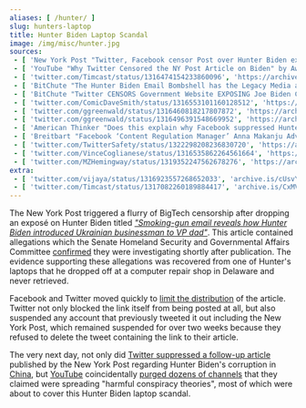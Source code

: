 ```yaml
---
aliases: [ /hunter/ ]
slug: hunters-laptop
title: Hunter Biden Laptop Scandal
image: /img/misc/hunter.jpg
sources:
 - [ 'New York Post "Twitter, Facebook censor Post over Hunter Biden exposé" by Noah Manskar (14 Oct 2020)', 'https://nypost.com/2020/10/14/facebook-twitter-block-the-post-from-posting/' ]
 - [ 'YouTube "Why Twitter Censored the NY Post Article on Biden" by AwakenWithJP (20 Oct 2020)', 'https://www.youtube.com/watch?v=jrjI2X9TIZA' ]
 - [ 'twitter.com/Timcast/status/1316474154233860096', 'https://archive.is/dBc3Y' ]
 - [ 'BitChute "The Hunter Biden Email Bombshell has the Legacy Media and Big Tech in a Damage Control Meltdown" by Styxhexenhammer666 (15 Oct 2020)', 'https://www.bitchute.com/video/FRIRzmpbddU/' ]
 - [ 'BitChute "Twitter CENSORS Government Website EXPOSING Joe Biden Corruption, The LIES About It, Total INSANIT.." by Tim Pool (15 Oct 2020)', 'https://www.bitchute.com/video/UgNWKIXvHp8/' ]
 - [ 'twitter.com/ComicDaveSmith/status/1316553101160128512', 'https://archive.is/UMl3I' ]
 - [ 'twitter.com/ggreenwald/status/1316460818217807872', 'https://archive.is/PoNJw' ]
 - [ 'twitter.com/ggreenwald/status/1316496391548669952', 'https://archive.is/Ol8IP' ]
 - [ 'American Thinker "Does this explain why Facebook suppressed Hunter Biden revelations?" by Andrea Widburg (18 Oct 2020)', 'https://archive.is/RnUJb' ]
 - [ 'Breitbart "Facebook ‘Content Regulation Manager’ Anna Makanju Advised Joe Biden on Ukraine" by Allum Bokhari (18 Oct 2020)', 'https://archive.is/qsTBU' ]
 - [ 'twitter.com/TwitterSafety/status/1322298208236830720', 'https://archive.is/kbVNz' ]
 - [ 'twitter.com/VinceCoglianese/status/1316535862264561664', 'https://archive.is/5BeeR' ]
 - [ 'twitter.com/MZHemingway/status/1319352247562678276', 'https://archive.is/Ui1cF' ]
extra:
 - [ 'twitter.com/vijaya/status/1316923557268652033', 'archive.is/cUsvY' ]
 - [ 'twitter.com/Timcast/status/1317082260189884417', 'archive.is/CxMVk' ]
---
```


The New York Post triggered a flurry of BigTech censorship after dropping an
exposé on Hunter Biden titled [_"Smoking-gun email reveals how Hunter Biden
introduced Ukrainian businessman to VP
dad"_](https://nypost.com/2020/10/14/email-reveals-how-hunter-biden-introduced-ukrainian-biz-man-to-dad/).
This article contained allegations which the Senate Homeland Security and
Governmental Affairs Committee
[confirmed](https://archive.is/JOKqx#selection-2027.0-2027.190) they were
investigating shortly after publication. The evidence supporting these
allegations was recovered from one of Hunter's laptops that he dropped off at a
computer repair shop in Delaware and never retrieved.

Facebook and Twitter moved quickly to [limit the
distribution](/events/facebook-twitter-suppress-nypost-hunter-expose/) of the
article. Twitter not only blocked the link itself from being posted at all, but
also suspended any account that previously tweeted it out including the New
York Post, which remained suspended for over two weeks because they refused to
delete the tweet containing the link to their article.

The very next day, not only did [Twitter suppressed a follow-up
article](/events/twitter-suppresses-nypost-followup-on-hunter-corruption-in-china/)
published by the New York Post regarding Hunter Biden's corruption in
[China](/china/), but [YouTube](/youtube/) coincidentally [purged dozens of
channels](/events/youtube-purges-harmful-conpsiracy-channels/) that they
claimed were spreading "harmful conspiracy theories", most of which were about
to cover this Hunter Biden laptop scandal.
